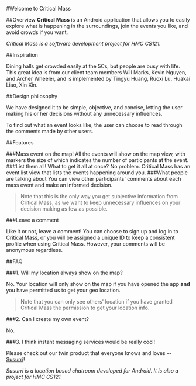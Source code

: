 #Welcome to Critical Mass

##Overview
**Critical Mass** is an Android application that allows you to easily explore what is happening in the surroundings, join the events you like, and avoid crowds if you want.

*Critical Mass is a software development project for HMC CS121.*

##Inspiration

Dining halls get crowded easily at the 5Cs, but people are busy with life. This great idea is from our client team members Will Marks, Kevin Nguyen, and Archer Wheeler, and is implemented by Tingyu Huang, Ruoxi Lu, Huakai Liao, Xin Xin.

##Design philosophy

We have designed it to be simple, objective, and concise, letting the user making his or her decisions without any unnecessary influences.

To find out what an event looks like, the user can choose to read through the comments made by other users. 

##Features

###Mass event on the map!
All the events will show on the map view, with markers the size of which indicates the number of participants at the event.
###List them all!
What to get it all at once? No problem. Critical Mass has an event list view that lists the events happening around you.
###What people are talking about
You can view other participants' comments about each mass event and make an informed decision.

>Note that this is the only way you get subjective information from Critical Mass, as we want to keep unnecessary influences on your decision making as few as possible.

###Leave a comment

Like it or not, leave a comment! You can choose to sign up and log in to Critical Mass, or you will be assigned a unique ID to keep a consistent profile when using Critical Mass. However, your comments will be anonymous regardless.

##FAQ

###1. Will my location always show on the map?

No. Your location will only show on the map if you have opened the app **and** you have permitted us to get your geo location. 

>Note that you can only see others' location if you have granted Critical Mass the permission to get your location info.
	
###2. Can I create my own event?

No.
    
###3. I think instant messaging services would be really cool!

Please check out our twin product that everyone knows and loves -- [Susurri](https://github.com/kevin4thenguyen/Susurri)!

*Susurri is a location based chatroom developed for Android. It is also a project for HMC CS121.*



